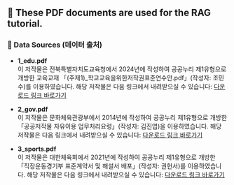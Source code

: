 ## 📘 These PDF documents are used for the RAG tutorial.

### 📄 Data Sources (데이터 출처)

- **1_edu.pdf**  
  이 저작물은 전북특별자치도교육청에서 2024년에 작성하여 공공누리 제1유형으로 개방한 교육교재 「(주제1)_학교교육을위한저작권표준연수안.pdf」(작성자: 조민수)를 이용하였습니다. 해당 저작물은 다음 링크에서 내려받으실 수 있습니다: [다운로드 링크 바로가기](https://www.jbe.go.kr/board/download.do?boardId=BBS_0000191&command=update&startPage=1&dataSid=451347&fileSid=418322)

- **2_gov.pdf**  
  이 저작물은 문화체육관광부에서 2014년에 작성하여 공공누리 제1유형으로 개방한 「공공저작물 자유이용 업무처리요령」(작성자: 김진엽)을 이용하였습니다. 해당 저작물은 다음 링크에서 내려받으실 수 있습니다: [다운로드 링크 바로가기](https://www.mcst.go.kr/kor/s_policy/dept/deptView.jsp?pSeq=729&pDataCD=0417000000&pType=)

- **3_sports.pdf**  
  이 저작물은 대한체육회에서 2021년에 작성하여 공공누리 제1유형으로 개방한 「직장운동경기부 표준계약서 및 해설서 배포」(작성자: 권헌서)를 이용하였습니다. 해당 저작물은 다음 링크에서 내려받으실 수 있습니다: [다운로드 링크 바로가기](https://www.sports.or.kr/spo)

